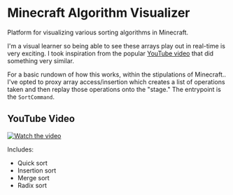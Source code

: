 # Minecraft Algorithm Visualizer

Platform for visualizing various sorting algorithms in Minecraft.  

I'm a visual learner so being able to see these arrays play out in real-time is very
exciting. I took inspiration from the popular [YouTube video](https://www.youtube.com/watch?v=kPRA0W1kECg)
that did something very similar.  

For a basic rundown of how this works, within the stipulations of Minecraft.. I've
opted to proxy array access/insertion which creates a list of operations taken and then replay
those operations onto the "stage." The entrypoint is the `SortCommand`.

## YouTube Video

[![Watch the video](https://i.ytimg.com/vi/Osr76hP-93A/hqdefault.jpg)](https://youtu.be/Osr76hP-93A)

Includes:
- Quick sort
- Insertion sort
- Merge sort
- Radix sort